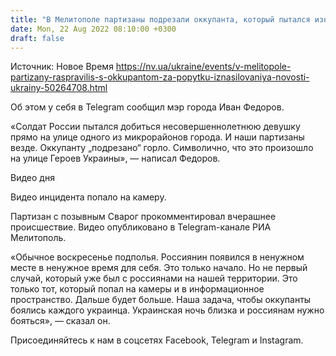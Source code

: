 ```yaml
---
title: "В Мелитополе партизаны подрезали оккупанта, который пытался изнасиловать несовершеннолетнюю — видео"
date: Mon, 22 Aug 2022 08:10:00 +0300
draft: false
---
```

Источник: Новое Время https://nv.ua/ukraine/events/v-melitopole-partizany-raspravilis-s-okkupantom-za-popytku-iznasilovaniya-novosti-ukrainy-50264708.html


 Об этом у себя в Telegram сообщил мэр города Иван Федоров.

«Солдат России пытался добиться несовершеннолетнюю девушку прямо на улице одного из микрорайонов города. И наши партизаны везде. Оккупанту „подрезано“ горло. Символично, что это произошло на улице Героев Украины», — написал Федоров.

 Видео дня   

Видео инцидента попало на камеру.

Партизан с позывным Сварог прокомментировал вчерашнее происшествие. Видео опубликовано в Telegram-канале РИА Мелитополь.

«Обычное воскресенье подполья. Россиянин появился в ненужном месте в ненужное время для себя. Это только начало. Но не первый случай, который уже был с россиянами на нашей территории. Это только тот, который попал на камеры и в информационное пространство. Дальше будет больше. Наша задача, чтобы оккупанты боялись каждого украинца. Украинская ночь близка и россиянам нужно бояться», — сказал он.

Присоединяйтесь к нам в соцсетях Facebook, Telegram и Instagram.
